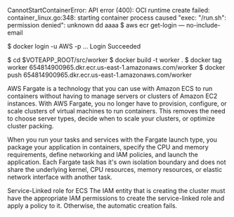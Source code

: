 CannotStartContainerError: API error (400): OCI runtime create failed: container_linux.go:348: starting container process caused "exec: \"/run.sh\": permission denied": unknown 
dd
aaaa
$ aws ecr get-login — no-include-email

$ docker login -u AWS -p ...
Login Succeeded




$ cd $VOTEAPP_ROOT/src/worker
$ docker build -t worker .
$ docker tag worker 654814900965.dkr.ecr.us-east-1.amazonaws.com/worker
$ docker push 654814900965.dkr.ecr.us-east-1.amazonaws.com/worker




AWS Fargate is a technology that you can use with Amazon ECS to run containers without having to manage servers or clusters of Amazon EC2 instances. With AWS Fargate, you no longer have to provision, configure, or scale clusters of virtual machines to run containers. This removes the need to choose server types, decide when to scale your clusters, or optimize cluster packing.

When you run your tasks and services with the Fargate launch type, you package your application in containers, specify the CPU and memory requirements, define networking and IAM policies, and launch the application. Each Fargate task has it's own isolation boundary and does not share the underlying kernel, CPU resources, memory resources, or elastic network interface with another task. 



Service-Linked role for ECS
The IAM entity that is creating the cluster must have the appropriate IAM permissions to create the service-linked role and apply a policy to it. Otherwise, the automatic creation fails. 
